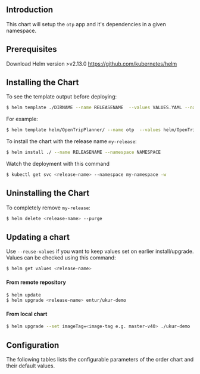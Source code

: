 ## Introduction

This chart will setup the `otp` app and it's dependencies in a given namespace.

## Prerequisites

Download Helm version >v2.13.0 https://github.com/kubernetes/helm

## Installing the Chart

To see the template output before deploying:
```bash
$ helm template ./DIRNAME --name RELEASENAME  --values VALUES.YAML --namespace NAMESPACE
```

For example:
```bash
$ helm template helm/OpenTripPlanner/ --name otp  --values helm/OpenTripPlanner/dev-c2-values.yaml --namespace dev
```


To install the chart with the release name `my-release`:

```bash
$ helm install ./ --name RELEASENAME --namespace NAMESPACE
```
Watch the deployment with this command

```bash
$ kubectl get svc <release-name> --namespace my-namespace -w
```

## Uninstalling the Chart

To completely remove `my-release`:

```bash
$ helm delete <release-name> --purge
```

## Updating a chart

Use `--reuse-values` if you want to keep values set on earlier install/upgrade. Values can be checked using this command:
```bash
$ helm get values <release-name>
```

#### From remote repository
```bash
$ helm update
$ helm upgrade <release-name> entur/ukur-demo
```

#### From local chart
```bash
$ helm upgrade --set imageTag=<image-tag e.g. master-v40> ./ukur-demo
```

## Configuration

The following tables lists the configurable parameters of the order chart and their default values.